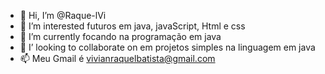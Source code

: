 - 👋 Hi, I’m  @Raque-lVi
- 👀 I’m interested futuros em java, javaScript, Html e css
- 🌱 I’m currently focando na  programação em java
- 💞️ I’ looking to collaborate on  em projetos simples na linguagem em java 
- 📫  Meu Gmail é vivianraquelbatista@gmail.com

<!---
Raque-lVi/Raque-lVi is a ✨ special ✨ repository because its `README.md` (this file) appears on your GitHub profile.
You can click the Preview link to take a look at your changes.
--->
